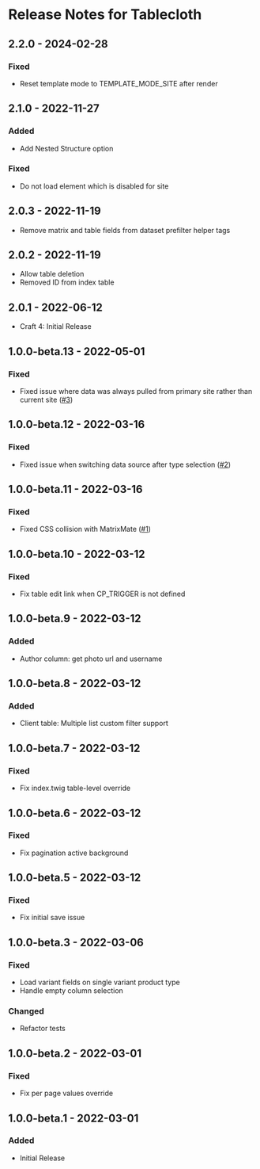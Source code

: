 # Release Notes for Tablecloth

## 2.2.0 - 2024-02-28
### Fixed
- Reset template mode to TEMPLATE_MODE_SITE after render

## 2.1.0 - 2022-11-27
### Added
- Add Nested Structure option
### Fixed
- Do not load element which is disabled for site

## 2.0.3 - 2022-11-19
- Remove matrix and table fields from dataset prefilter helper tags

## 2.0.2 - 2022-11-19
- Allow table deletion
- Removed ID from index table

## 2.0.1 - 2022-06-12
- Craft 4: Initial Release

## 1.0.0-beta.13 - 2022-05-01
### Fixed
- Fixed issue where data was always pulled from primary site rather than current site ([#3](https://github.com/matfish2/craft-tablecloth/issues/3))

## 1.0.0-beta.12 - 2022-03-16
### Fixed
- Fixed issue when switching data source after type selection ([#2](https://github.com/matfish2/craft-tablecloth/issues/2))

## 1.0.0-beta.11 - 2022-03-16
### Fixed
- Fixed CSS collision with MatrixMate ([#1](https://github.com/matfish2/craft-tablecloth/issues/1))

## 1.0.0-beta.10 - 2022-03-12
### Fixed
- Fix table edit link when CP_TRIGGER is not defined

## 1.0.0-beta.9 - 2022-03-12
### Added
- Author column: get photo url and username

## 1.0.0-beta.8 - 2022-03-12
### Added
- Client table: Multiple list custom filter support

## 1.0.0-beta.7 - 2022-03-12
### Fixed
- Fix index.twig table-level override

## 1.0.0-beta.6 - 2022-03-12
### Fixed
- Fix pagination active background

## 1.0.0-beta.5 - 2022-03-12
### Fixed
- Fix initial save issue

## 1.0.0-beta.3 - 2022-03-06
### Fixed
- Load variant fields on single variant product type
- Handle empty column selection
### Changed
- Refactor tests

## 1.0.0-beta.2 - 2022-03-01
### Fixed
- Fix per page values override

## 1.0.0-beta.1 - 2022-03-01
### Added
- Initial Release